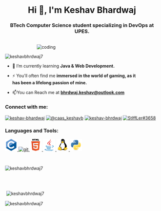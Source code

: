 <br>
<br>
<br>
<br>
<br>
<br>
<br>
<br>
<br>
<br>
<h1 align="center">Hi 👋, I'm Keshav Bhardwaj</h1>
<h3 align="center">BTech Computer Science student specializing in DevOps at UPES.</h3>
<br>
&nbsp 
<img align="right" alt="coding" width="400"  src="https://i.pinimg.com/originals/2a/53/65/2a53651a35816f499270d8275fd5318f.gif">
<p align="left"> <img src="https://komarev.com/ghpvc/?username=keshavbhrdwaj7&label=Profile%20views&color=0e75b6&style=flat" alt="keshavbhrdwaj7" /> </p>

- 🌱 I’m currently learning **Java & Web Development.**

- ⚡ You'll often find me **immersed in the world of gaming, as it <br> has been a lifelong passion of mine.**

- 📫You can Reach me at **bhrdwaj.keshav@outlook.com**

<h3 align="left">Connect with me:</h3>
<p align="left">
<a href="https://linkedin.com/in/keshav-bhardwaj" target="blank"><img align="center" src="https://raw.githubusercontent.com/rahuldkjain/github-profile-readme-generator/master/src/images/icons/Social/linked-in-alt.svg" alt="keshav-bhardwaj" height="30" width="40" /></a>
<a href="https://www.hackerrank.com/@caas_keshavb" target="blank"><img align="center" src="https://raw.githubusercontent.com/rahuldkjain/github-profile-readme-generator/master/src/images/icons/Social/hackerrank.svg" alt="@caas_keshavb" height="30" width="40" /></a>
<a href="https://www.leetcode.com/keshav-bhrdwaj" target="blank"><img align="center" src="https://raw.githubusercontent.com/rahuldkjain/github-profile-readme-generator/master/src/images/icons/Social/leet-code.svg" alt="keshav-bhrdwaj" height="30" width="40" /></a>
<a href="https://discord.gg/StIffLer#3658" target="blank"><img align="center" src="https://raw.githubusercontent.com/rahuldkjain/github-profile-readme-generator/master/src/images/icons/Social/discord.svg" alt="StIffLer#3658" height="30" width="40" /></a>
</p>

<h3 align="left">Languages and Tools:</h3>
<p align="left"> <a href="https://www.cprogramming.com/" target="_blank" rel="noreferrer"> <img src="https://raw.githubusercontent.com/devicons/devicon/master/icons/c/c-original.svg" alt="c" width="40" height="40"/> </a> <a href="https://git-scm.com/" target="_blank" rel="noreferrer"> <img src="https://www.vectorlogo.zone/logos/git-scm/git-scm-icon.svg" alt="git" width="40" height="40"/> </a> <a href="https://www.w3.org/html/" target="_blank" rel="noreferrer"> <img src="https://raw.githubusercontent.com/devicons/devicon/master/icons/html5/html5-original-wordmark.svg" alt="html5" width="40" height="40"/> </a> <a href="https://www.java.com" target="_blank" rel="noreferrer"> <img src="https://raw.githubusercontent.com/devicons/devicon/master/icons/java/java-original.svg" alt="java" width="40" height="40"/> </a> <a href="https://www.linux.org/" target="_blank" rel="noreferrer"> <img src="https://raw.githubusercontent.com/devicons/devicon/master/icons/linux/linux-original.svg" alt="linux" width="40" height="40"/> </a> <a href="https://www.python.org" target="_blank" rel="noreferrer"> <img src="https://raw.githubusercontent.com/devicons/devicon/master/icons/python/python-original.svg" alt="python" width="40" height="40"/> </a> </p>
<br>
<p><img align="left" src="https://github-readme-stats.vercel.app/api/top-langs?username=keshavbhrdwaj7&show_icons=true&locale=en&layout=compact" alt="keshavbhrdwaj7" /></p>
<br><br><br><br>
<p>&nbsp;<img align="center" src="https://github-readme-stats.vercel.app/api?username=keshavbhrdwaj7&show_icons=true&locale=en" alt="keshavbhrdwaj7" /></p>
<p><img align="center" src="https://github-readme-streak-stats.herokuapp.com/?user=keshavbhrdwaj7&" alt="keshavbhrdwaj7" /></p>
